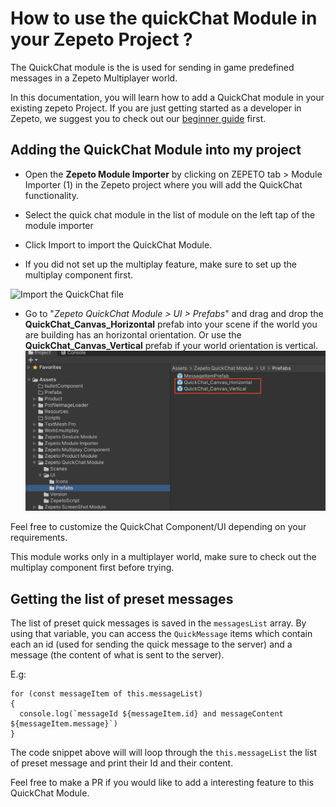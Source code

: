 # How to use the quickChat Module in your Zepeto Project ?

The QuickChat module is the is used for sending in game predefined messages in a Zepeto Multiplayer world. 

In this documentation, you will learn how to add a QuickChat module in your existing zepeto Project. If you are just getting started as a developer in Zepeto, we suggest you to  check out our [beginner guide](https://docs.zepeto.me/studio-world/docs/welcome_zepeto_developers) first. 


## Adding the QuickChat Module into my project


- Open the **Zepeto Module Importer** by clicking on ZEPETO tab > Module Importer (1) in the Zepeto project where you will add the QuickChat functionality.
  
- Select the quick chat module in the list of module on the left tap of the module importer
- Click Import  to import the QuickChat Module. 
- If you did not set up the multiplay feature, make sure to set up the multiplay component first.

![Import the QuickChat file](https://github.com/naverz-LeGrandMAG/zepeto-modules/assets/131629767/a5466575-a0d6-4db0-bf53-fb415e9e8e89)


  
- Go to "*Zepeto QuickChat Module > UI > Prefabs*" and drag and drop the **QuickChat_Canvas_Horizontal** prefab into your scene if the world you are building has an horizontal orientation. Or use the **QuickChat_Canvas_Vertical** prefab if your world orientation is vertical.
  <img width="700" alt="image" src="./images/GuideImage1.png">   


Feel free to customize the QuickChat Component/UI depending on your requirements.

This module works only in a multiplayer world, make sure to check out the multiplay component first before trying.


## Getting the list of preset messages

The list of preset quick messages is saved in the `messagesList` array. By using that variable, you can access the `QuickMessage` items which contain each an id (used for sending the quick message to the server) and a message (the content of what is sent to the server).

E.g: 
``` 
for (const messageItem of this.messageList)
{
  console.log(`messageId ${messageItem.id} and messageContent ${messageItem.message}`)
}
```
The code snippet above will will loop through the `this.messageList` the list of preset message and print their Id and their content.

Feel free to make a PR if you would like to add a interesting feature to this QuickChat Module.



